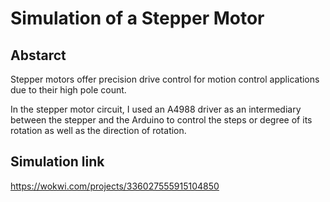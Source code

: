 # Simulation of a Stepper Motor

## Abstarct
Stepper motors offer precision drive control for motion control applications due to their high pole count.

In the stepper motor circuit, I used an A4988 driver as an intermediary between the stepper and the Arduino to control the steps or degree of its rotation as well as the direction of rotation.

## Simulation link 
https://wokwi.com/projects/336027555915104850
